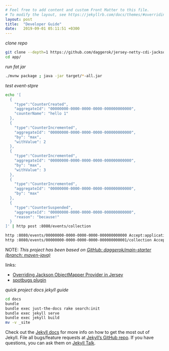 ```yaml
---
# Feel free to add content and custom Front Matter to this file.
# To modify the layout, see https://jekyllrb.com/docs/themes/#overriding-theme-defaults
layout: post
title:  "Developer Guide"
date:   2019-09-01 05:11:51 +0300
---
```


_clone repo_

```bash
git clone --depth=1 https://github.com/daggerok/jersey-netty-cdi-jackson-file-eventstore.git app
cd app/
```


_run fat jar_

```bash
./mvnw package ; java -jar target/*-all.jar
```

_test event-stpre_

```bash
echo '[
  {
    "type":"CounterCreated",
    "aggregateId": "00000000-0000-0000-0000-000000000000",
    "counterName": "hello 1"
  },
  {
    "type":"CounterIncremented",
    "aggregateId": "00000000-0000-0000-0000-000000000000",
    "by": "max",
    "withValue": 2
  },
  {
    "type":"CounterIncremented",
    "aggregateId": "00000000-0000-0000-0000-000000000000",
    "by": "max",
    "withValue": 3
  },
  {
    "type":"CounterIncremented",
    "aggregateId": "00000000-0000-0000-0000-000000000000",
    "by": "max"
  },
  {
    "type":"CounterSuspended",
    "aggregateId": "00000000-0000-0000-0000-000000000000",
    "reason": "because!"
  }
]' | http post :8080/events/collection

http :8080/events/00000000-0000-0000-0000-000000000000 Accept:application/json
http :8080/events/00000000-0000-0000-0000-000000000001/collection Accept:application/json
```


NOTE: _This project has been based on [GitHub: daggerok/main-starter (branch: maven-java)](https://github.com/daggerok/main-starter/tree/maven-java)_

links:

* [Overriding Jackson ObjectMapper Provider in Jersey](https://stackoverflow.com/a/5234682/1490636)
* [spotbugs plugin](https://spotbugs.readthedocs.io/en/stable/)

_quick project docs jekyll guide_

```bash
cd docs
bundle
bundle exec just-the-docs rake search:init
bundle exec jekyll serve
bundle exec jekyll build
mv -v _site
```

Check out the [Jekyll docs][jekyll-docs] for more info on how to get the most out of Jekyll. File all bugs/feature requests at [Jekyll’s GitHub repo][jekyll-gh]. If you have questions, you can ask them on [Jekyll Talk][jekyll-talk].

[jekyll-docs]: https://jekyllrb.com/docs/home
[jekyll-gh]:   https://github.com/jekyll/jekyll
[jekyll-talk]: https://talk.jekyllrb.com/
